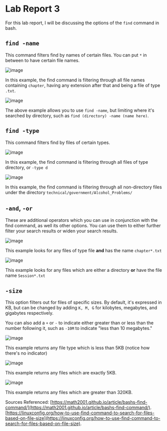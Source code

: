 # Lab Report 3

For this lab report, I will be discussing the options of the `find` command in bash.

## `find -name`

This command filters find by names of certain files. You can put `*` in between to have certain file names.

![image](https://github.com/Reckswell/CSE-15L-Lab-Report-3/assets/73510375/f148291f-cfba-414c-bc7a-125025ce57fa)

In this example, the find command is filtering through all file names containing `chapter`, having any extension after that and being a file of type `.txt`.

![image](https://github.com/Reckswell/CSE-15L-Lab-Report-3/assets/73510375/9df3d2e4-57b3-4340-acbe-cf5e796975b1)

The above example allows you to use `find -name`, but limiting where it's searched by directory, such as `find (directory) -name (name here)`.

## `find -type`

This command filters find by files of certain types.

![image](https://github.com/Reckswell/CSE-15L-Lab-Report-3/assets/73510375/d2552ca9-bc90-49d1-bd72-39a64e63c271)

In this example, the find command is filtering through all files of type directory, or `-type d`

![image](https://github.com/Reckswell/CSE-15L-Lab-Report-3/assets/73510375/d7ae3cd1-83f7-4082-b24c-1d2125755280)

In this example, the find command is filtering through all non-directory files under the directory `technical/government/Alcohol_Problems/`

## `-and`, `-or`

These are additional operators which you can use in conjunction with the find command, as well its other options. You can use them to either further filter your search results or widen your search results.

![image](https://github.com/Reckswell/CSE-15L-Lab-Report-3/assets/73510375/e0d225d9-162e-4fa0-a0b0-df4136b945b2)

This example looks for any files of type file **and** has the name `chapter*.txt`

![image](https://github.com/Reckswell/CSE-15L-Lab-Report-3/assets/73510375/5b8c1bd0-b58a-489c-a0fe-e2ffd45370a6)

This example looks for any files which are either a directory **or** have the file name `Session*.txt`

## `-size`

This option filters out for files of specific sizes. By default, it's expressed in KB, but can be changed by adding `K, M, G` for kilobytes, megabytes, and gigabytes respectively. 

You can also add a `+` or `-` to indicate either greater than or less than the number following it, such as `-10M` to indicate "less than 10 megabytes."

![image](https://github.com/Reckswell/CSE-15L-Lab-Report-3/assets/73510375/0c8a02c4-fb6b-4fb1-9374-52f1e3554851)

This example returns any file type which is less than 5KB (notice how there's no indicator)

![image](https://github.com/Reckswell/CSE-15L-Lab-Report-3/assets/73510375/c581c4c6-4118-49c8-bd6d-5e553824fdd9)

This example returns any files which are exactly 5KB.

![image](https://github.com/Reckswell/CSE-15L-Lab-Report-3/assets/73510375/22427fda-2418-48ea-99cc-3307227bc502)

This example returns any files which are greater than 320KB.

Sources Referenced:
[https://math2001.github.io/article/bashs-find-command/](https://math2001.github.io/article/bashs-find-command/).
[https://linuxconfig.org/how-to-use-find-command-to-search-for-files-based-on-file-size](https://linuxconfig.org/how-to-use-find-command-to-search-for-files-based-on-file-size).
